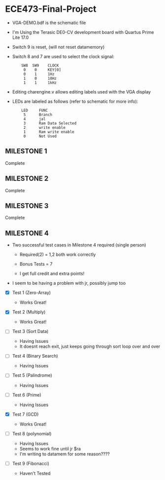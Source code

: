 # ECE473-Final-Project
- VGA-DEMO.bdf is the schematic file
- I'm Using the Terasic DE0-CV development board with Quartus Prime Lite 17.0
- Switch 9 is reset, (will not reset datamemory)
- Switch 8 and 7 are used to select the clock signal:

          SW8  SW9    CLOCK
           0    0     KEY[0]
           0    1     1Hz
           1    0     10Hz
           1    1     1kHz

- Editing charengine.v allows editing labels used with the VGA display
- LEDs are labeled as follows (refer to schematic for more info):

          LED     FUNC
           5      Branch
           4      jal
           3      Ram Data Selected
           2      write enable
           1      Ram write enable
           0      Not Used
           
## MILESTONE 1

Complete

## MILESTONE 2

Complete

## MILESTONE 3

Complete

## MILESTONE 4

- Two successful test cases in Milestone 4 required (single person)

	- Required(2) = 1,2 both work correctly
	
	- Bonus Tests = 7

	- I get full credit and extra points!

- I seem to be having a problem with jr, possibly jump too

- [x] Test 1 (Zero-Array)

	- Works Great!

- [x] Test 2 (Multiply)

	- Works Great!

- [ ] Test 3 (Sort Data)

	- Having Issues
	- It doesnt reach exit, just keeps going through sort loop over and over

- [ ] Test 4 (Binary Search)

	- Having Issues

- [ ] Test 5 (Palindrome)

	- Having Issues

- [ ] Test 6 (Prime)

	- Having Issues

- [x] Test 7 (GCD)

	- Works Great!

- [ ] Test 8 (polynomial)

	- Having Issues
	- Seems to work fine until jr $ra
	- I'm writing to datamem for some reason????
	
- [ ] Test 9 (Fibonacci)

	- Haven't Tested

